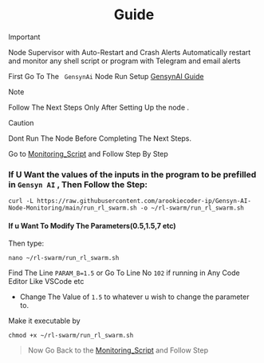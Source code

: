 <div align="center"> 

# Guide </div>
> [!IMPORTANT]
>  Node Supervisor with Auto-Restart and Crash Alerts
> Automatically restart and monitor any shell script or program with Telegram and email alerts

First Go To The ` GensynAi` Node Run Setup [GensynAI Guide](https://github.com/Mayankgg01/Gensyn-ai-Rl-Swarm_Guide)

> [!NOTE]
> Follow The Next Steps Only After Setting Up the node .

> [!CAUTION]
> Dont Run The Node Before Completing The Next Steps.

Go to [Monitoring_Script](https://github.com/arookiecoder-ip/Gensyn-AI-Node-Monitoring/blob/02708e522f984fe68582669d79ced05f4764fc05/Monitoring_Script.md)
and Follow Step By Step
<br>


### If U Want the values of the inputs in the program to be prefilled in `Gensyn AI` , Then Follow the Step: 

```
curl -L https://raw.githubusercontent.com/arookiecoder-ip/Gensyn-AI-Node-Monitoring/main/run_rl_swarm.sh -o ~/rl-swarm/run_rl_swarm.sh

```


#### If u Want To Modify The Parameters(0.5,1.5,7 etc)
Then type:
```
nano ~/rl-swarm/run_rl_swarm.sh
```
Find The Line `PARAM_B=1.5` or Go To Line No `102` if running in Any Code Editor Like VSCode etc

* Change The Value of `1.5` to whatever u wish to change the parameter to.

Make it executable by 
```
chmod +x ~/rl-swarm/run_rl_swarm.sh
```

> Now Go Back to the [Monitoring_Script](https://github.com/arookiecoder-ip/Gensyn-AI-Node-Monitoring/blob/02708e522f984fe68582669d79ced05f4764fc05/Monitoring_Script.md)
and Follow Step 